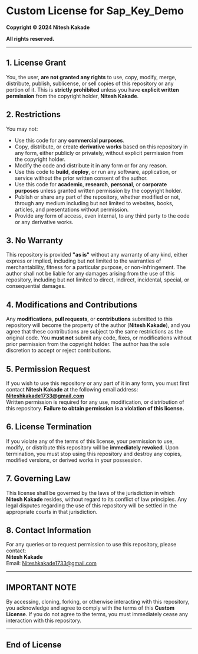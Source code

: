 # Custom License for Sap_Key_Demo

**Copyright © 2024 Nitesh Kakade**

**All rights reserved.**

---

## 1. License Grant

You, the user, **are not granted any rights** to use, copy, modify, merge, distribute, publish, sublicense, or sell copies of this repository or any portion of it. This is **strictly prohibited** unless you have **explicit written permission** from the copyright holder, **Nitesh Kakade**.

## 2. Restrictions

You may not:

- Use this code for any **commercial purposes**.
- Copy, distribute, or create **derivative works** based on this repository in any form, either publicly or privately, without explicit permission from the copyright holder.
- Modify the code and distribute it in any form or for any reason.
- Use this code to **build**, **deploy**, or run any software, application, or service without the prior written consent of the author.
- Use this code for **academic**, **research**, **personal**, or **corporate purposes** unless granted written permission by the copyright holder.
- Publish or share any part of the repository, whether modified or not, through any medium including but not limited to websites, books, articles, and presentations without permission.
- Provide any form of access, even internal, to any third party to the code or any derivative works.

## 3. No Warranty

This repository is provided **"as is"** without any warranty of any kind, either express or implied, including but not limited to the warranties of merchantability, fitness for a particular purpose, or non-infringement. The author shall not be liable for any damages arising from the use of this repository, including but not limited to direct, indirect, incidental, special, or consequential damages.

## 4. Modifications and Contributions

Any **modifications**, **pull requests**, or **contributions** submitted to this repository will become the property of the author (**Nitesh Kakade**), and you agree that these contributions are subject to the same restrictions as the original code. You **must not** submit any code, fixes, or modifications without prior permission from the copyright holder. The author has the sole discretion to accept or reject contributions.

## 5. Permission Request

If you wish to use this repository or any part of it in any form, you must first contact **Nitesh Kakade** at the following email address:  
**Niteshkakade1733@gmail.com**  
Written permission is required for any use, modification, or distribution of this repository. **Failure to obtain permission is a violation of this license.**

## 6. License Termination

If you violate any of the terms of this license, your permission to use, modify, or distribute this repository will be **immediately revoked**. Upon termination, you must stop using this repository and destroy any copies, modified versions, or derived works in your possession.

## 7. Governing Law

This license shall be governed by the laws of the jurisdiction in which **Nitesh Kakade** resides, without regard to its conflict of law principles. Any legal disputes regarding the use of this repository will be settled in the appropriate courts in that jurisdiction.

## 8. Contact Information

For any queries or to request permission to use this repository, please contact:  
**Nitesh Kakade**  
Email: Niteshkakade1733@gmail.com

---

## IMPORTANT NOTE

By accessing, cloning, forking, or otherwise interacting with this repository, you acknowledge and agree to comply with the terms of this **Custom License**. If you do not agree to the terms, you must immediately cease any interaction with this repository.

---

## End of License
